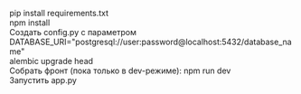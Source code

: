 pip install requirements.txt\
npm install\
Создать config.py с параметром DATABASE_URI="postgresql://user:password@localhost:5432/database_name"\
alembic upgrade head\
Cобрать фронт (пока только в dev-режиме): npm run dev\
Запустить app.py
